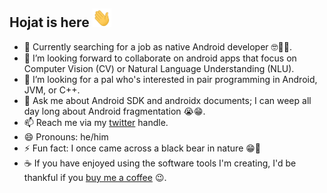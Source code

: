## Hojat is here  <img src="Hi.gif" width="30px" height=30px>

- 🔭 Currently searching for a job as native Android developer 🤓🥸🥳.
- 👯 I’m looking forward to collaborate on android apps that focus on Computer Vision (CV) or Natural Language Understanding (NLU).
- 🤔 I’m looking for a pal who's interested in pair programming in Android, JVM, or C++.
- 💬 Ask me about Android SDK and androidx documents; I can weep all day long about Android fragmentation 😭😁.
- 📫 Reach me via my <a href="https://twitter.com/hojat_93">twitter</a> handle.
- 😄 Pronouns: he/him
- ⚡ Fun fact: I once came across a black bear in nature 😁🐻
- ☕ If you have enjoyed using the software tools I'm creating, I'd be thankful if you <a href="https://www.buymeacoffee.com/hojat">buy me a coffee</a> 😉.


